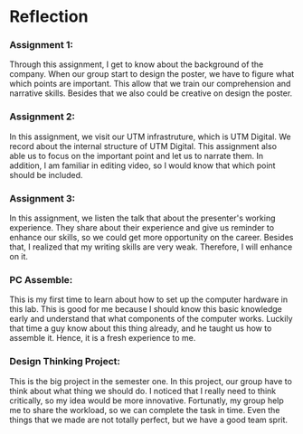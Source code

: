 # Reflection
  ### Assignment 1:
  Through this assignment, I get to know about the background of the company. When our group start to design the poster, we have to figure what which points are important. This allow that we train our comprehension and narrative skills. Besides that we also could be creative on design the poster.

  ### Assignment 2:
  In this assignment, we visit our UTM infrastruture, which is UTM Digital. We record about the internal structure of UTM Digital. This assignment also able us to focus on the important point and let us to narrate them. In addition, I am familiar in editing video, so I would know that which point should be included.

  ### Assignment 3:
  In this assignment, we listen the talk that about the presenter's working experience. They share about their experience and give us reminder to enhance our skills, so we could get more opportunity on the career. Besides that, I realized that my writing skills are very weak. Therefore, I will enhance on it.

   ### PC Assemble:
  This is my first time to learn about how to set up the computer hardware in this lab. This is good for me because I should know this basic knowledge early and understand that what components of the computer works. Luckily that time a guy know about this thing already, and he taught us how to assemble it. Hence, it is a fresh experience to me.

  ### Design Thinking Project:
  This is the big project in the semester one. In this project, our group have to think about what thing we should do. I noticed that I really need to think critically, so my idea would be more innovative. Fortunatly, my group help me to share the workload, so we can complete the task in time. Even the things that we made are not totally perfect, but we have a good team sprit.
